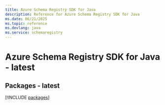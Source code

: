 ```yaml
---
title: Azure Schema Registry SDK for Java
description: Reference for Azure Schema Registry SDK for Java
ms.date: 06/21/2025
ms.topic: reference
ms.devlang: java
ms.service: schemaregistry
---
```

# Azure Schema Registry SDK for Java - latest
## Packages - latest
[!INCLUDE [packages](schema-registry-index.md)]